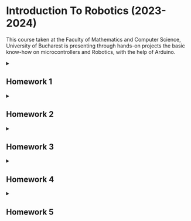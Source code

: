 # Introduction To Robotics (2023-2024)
This course taken at the Faculty of Mathematics and Computer Science, University of Bucharest is presenting through hands-on projects the basic know-how on microcontrollers and Robotics, with the help of Arduino.

<details>
<summary>
  
  ## Homework 1

 </summary>
 
### Technical Task : 
- Control each color of the RGB LED (Red, Green, Blue) with 3 potentiometers and write the
mapped values to the LED pins.

#### Link video YouTube : https://youtu.be/YBlDi4F6qHw?si=--Z2Zk2bOt9gVghe

![RGB_Led](https://github.com/Smaranda02/IntroductionToRobotics/assets/62556419/1a9f3c76-5724-4067-98f2-6cd62dcbefde)
</details>


<details>
<summary>
  
  ## Homework 2  

 </summary>
 
### Technical Task : 
Simulates a 3-floor elevator using  Arduino.
- 3 LEDs for each floor and 1 representing 
the elevator’s operational state which blinks when the elevator is moving
- 3 call buttons from each floor. When pressed, the elevator simulates a movement towards
the floor after a short interval.
- 1 buzzer which sound briefly during elevator arriving at the desired floor or doors closing and movement 

#### Link video YouTube : https://youtu.be/plprVaXs6RE?si=7qVTJfLfIF43Z5FZ
![elevator](https://github.com/Smaranda02/IntroductionToRobotics/assets/62556419/e48ecd26-a915-4afc-984b-167fa4bb9d89)
</details>

<details>
<summary>
  
  ## Homework 3 

 </summary>

### Task :
Use the joystick to control the position of
the segment and ”draw” on the  7-segment display . 

![7_SegmentDisplay](https://github.com/Smaranda02/IntroductionToRobotics/assets/62556419/ac76bb89-bec1-4c62-ac10-d5d18891bd9c)

#### Link video YouTube : https://youtu.be/rHZj7NF1vSM?si=Sbb81Y0wDbydeFjb
</details>

<details>
<summary>
  
  ## Homework 4  

 </summary>

### Task :
Using the 4 digit 7 segment display and 3 buttons,
implement a stopwatch timer that counts in 10ths of a second
and has a save lap functionality.

![4_7SegmentDisplay](https://github.com/Smaranda02/IntroductionToRobotics/assets/62556419/99c824fc-305a-4f9a-ae33-66fec139bb39)

#### Link video YouTube : https://youtu.be/jlFuOYD8d0A?si=XacSXAm1iJ8D0os4
</details>


<details>
<summary>
  
  ## Homework 5

 </summary>

### Task :
Implement a smart environment monitor and looger with the use of sensors (ultrasonic, infrared and photocell) and LEDs for feedback. User interaction with the program is available through a serial menu :)

![sensors](https://github.com/Smaranda02/IntroductionToRobotics/assets/62556419/dfa130a9-b330-46d4-889b-1c9aad72b773)

#### Link video YouTube for sensors : https://youtu.be/kxiF-Dkg9hY?si=jPD9EP9egMK84Fee
#### Link video YouTube for serial menu : https://youtu.be/kxiF-Dkg9hY?si=jPD9EP9egMK84Fee

</details>
